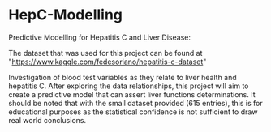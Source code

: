 # HepC-Modelling
Predictive Modelling for Hepatitis C and Liver Disease:

The dataset that was used for this project can be found at "https://www.kaggle.com/fedesoriano/hepatitis-c-dataset"

Investigation of blood test variables as they relate to liver health and hepatitis C. After exploring the data relationships, this project will aim to create a predictive model
that can assert liver functions determinations. It should be noted that with the small dataset provided (615 entries), this is for educational purposes as the statistical 
confidence is not sufficient to draw real world conclusions. 
